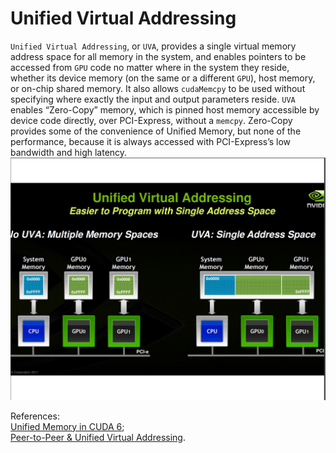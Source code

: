 # Unified Virtual Addressing
`Unified Virtual Addressing`, or `UVA`, provides a single virtual memory address space for all memory in the system, and enables pointers to be accessed from `GPU` code no matter where in the system they reside, whether its device memory (on the same or a different `GPU`), host memory, or on-chip shared memory. It also allows `cudaMemcpy` to be used without specifying where exactly the input and output parameters reside. `UVA` enables “Zero-Copy” memory, which is pinned host memory accessible by device code directly, over PCI-Express, without a `memcpy`. Zero-Copy provides some of the convenience of Unified Memory, but none of the performance, because it is always accessed with PCI-Express’s low bandwidth and high latency.  
![image](https://raw.githubusercontent.com/NanXiao/cuda-little-book/master/images/unified-virtual-addressing.jpg) 

References:  
[Unified Memory in CUDA 6](https://devblogs.nvidia.com/unified-memory-in-cuda-6/);  
[Peer-to-Peer & Unified Virtual Addressing](https://developer.download.nvidia.com/CUDA/training/cuda_webinars_GPUDirect_uva.pdf).  